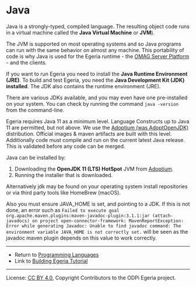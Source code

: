 <!-- SPDX-License-Identifier: CC-BY-4.0 -->
<!-- Copyright Contributors to the ODPi Egeria project 2020. -->

# Java

Java is a strongly-typed, compiled language.  The resulting object code runs in
a virtual machine called the **Java Virtual Machine** or **JVM**).

The JVM is supported on most operating systems and so Java programs can run
with the same behavior on almost any machine.
This portability of code is why Java is used
for the Egeria runtime - 
the [OMAG Server Platform](../../open-metadata-implementation/admin-services/docs/concepts/omag-server-platform.md) -
and the clients.

If you want to run Egeria you need to install the **Java Runtime Environment (JRE)**.
To build and test Egeria, you need the **Java Development Kit (JDK) installed**.
The JDK also contains the runtime environment (JRE).

There are various JDKs available, and you may even have one pre-installed on your system. You can check
by running the command `java -version` from the command-line.

Egeria requires Java 11 as a minimum level. Language Constructs up to Java 11 are permitted, but not above.
We use the [Adoptium (was AdoptOpenJDK)](https://adoptopenjdk.net) distribution. Official images & maven artifacts are built with this level.
Additionally code must compile and run on the current latest Java release. This is validated before any code can be merged.


Java can be installed by:

1. Downloading the **OpenJDK 11 (LTS) HotSpot** JVM from [Adoptium](https://adoptopenjdk.net).
2. Running the installer that is downloaded.

Alternatively jdk may be found on your operating system install repositories or via third party tools like HomeBrew (macOS).

Also you must ensure JAVA_HOME is set, and pointing to a JDK. If this is not done, an error such as `Failed to execute goal org.apache.maven.plugins:maven-javadoc-plugin:3.1.1:jar (attach-javadocs) on project open-connector-framework: MavenReportException: Error while generating Javadoc: Unable to find javadoc command: The environment variable JAVA_HOME is not correctly set.` will be seen as the javadoc maven plugin depends on this value to work correctly.

----
* Return to [Programming Languages](.)
* Link to [Building Egeria Tutorial](../../open-metadata-resources/open-metadata-tutorials/building-egeria-tutorial)

----
License: [CC BY 4.0](https://creativecommons.org/licenses/by/4.0/),
Copyright Contributors to the ODPi Egeria project.
